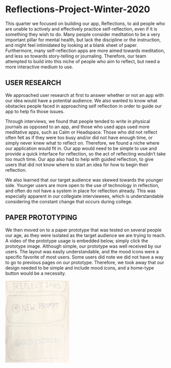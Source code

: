 # Reflections-Project-Winter-2020

This quarter we focused on building our app, Reflections, to aid people who are unable to actively and effectively practice self-reflection, even if it is something they wish to do. Many people consider meditation to be a very important pillar for mental health, but lack the discipline or the instruction, and might feel intimidated by looking at a blank sheet of paper. Furthermore, many self-reflection apps are more aimed towards meditation, and less so towards story-telling or journaling. Therefore, our team attempted to build into this niche of people who aim to reflect, but need a more interactive medium to use.

## USER RESEARCH
We approached user research at first to answer whether or not an app with our idea would have a potential audience. We also wanted to know what obstacles people faced in approaching self reflection in order to guide our app to help fix those issues. 

Through interviews, we found that people tended to write in physical journals as opposed to an app, and those who used apps used more meditative apps, such as Calm or Headspace. Those who did not reflect often felt as if they were too busy and/or did not have enough time, or simply never knew what to reflect on. Therefore, we found a niche where our application would fit in. Our app would need to be simple to use and provide a quick interface for reflection, so the act of reflecting wouldn’t take too much time. Our app also had to help with guided reflection, to give users that did not know where to start an idea for how to begin their reflection. 

We also learned that our target audience was skewed towards the younger side. Younger users are more open to the use of technology in reflection, and often do not have a system in place for reflection already. This was especially apparent in our collegiate interviewees, which is understandable considering the constant change that occurs during college. 

## PAPER PROTOTYPING
We then moved on to a paper prototype that was tested on several people our age, as they were isolated as the target audience we are trying to reach. A video of the prototype usage is embedded below, simply click the prototype image. Although simple, our prototype was well received by our users. The layout was easily understandable, and the mood icons were a specific favorite of most users. Some users did note we did not have a way to go to previous pages on our prototype. Therefore, we took away that our design needed to be simple and include mood icons, and a home-type button would be a necessity. 

[<img src="paper.png" width="200">](https://drive.google.com/file/d/15aPMutVLAfQgz5U7JYhiQTO_0GaT0I2x/view?usp=sharing "Paper Prototype")


